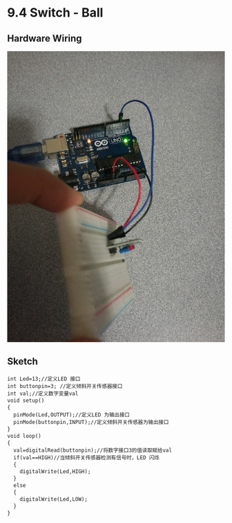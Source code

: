 # 9.4 Switch - Ball

## Hardware Wiring
![Image](../../Examples/sensor-kit-for-arduino/017_switch_ball.jpg)

## Sketch
```
int Led=13;//定义LED 接口
int buttonpin=3; //定义倾斜开关传感器接口
int val;//定义数字变量val
void setup()
{
  pinMode(Led,OUTPUT);//定义LED 为输出接口
  pinMode(buttonpin,INPUT);//定义倾斜开关传感器为输出接口
}
void loop()
{
  val=digitalRead(buttonpin);//将数字接口3的值读取赋给val
  if(val==HIGH)//当倾斜开关传感器检测有信号时，LED 闪烁
  {
    digitalWrite(Led,HIGH);
  }
  else
  {
    digitalWrite(Led,LOW);
  }
}
```